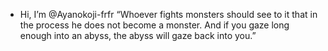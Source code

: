 - Hi, I’m @Ayanokoji-frfr
“Whoever fights monsters should see to it that in the process he does not become a monster.
And if you gaze long enough into an abyss, the abyss will gaze back into you.”

<!---
Ayanokoji-frfr/Ayanokoji-frfr is a ✨ special ✨ repository because its `README.md` (this file) appears on your GitHub profile.
You can click the Preview link to take a look at your changes.
--->
